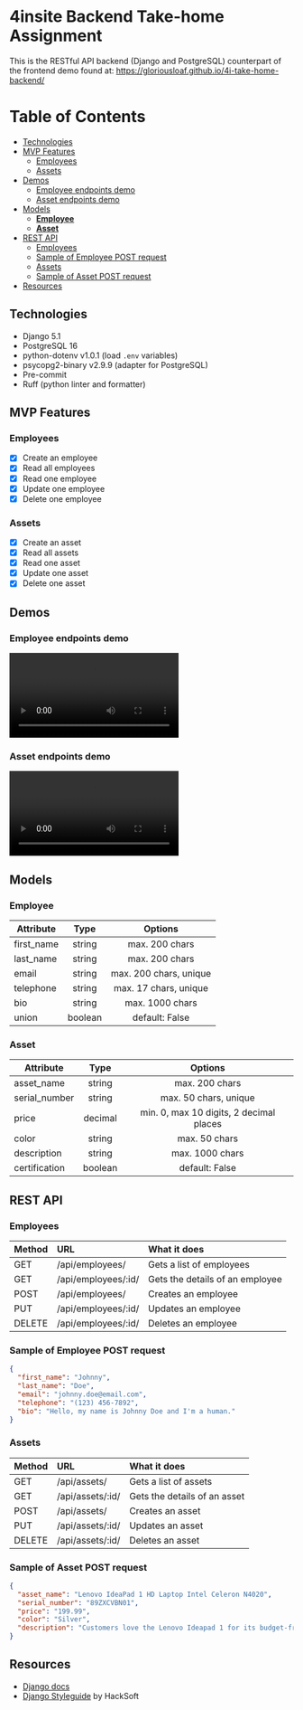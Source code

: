 # 4insite Backend Take-home Assignment
This is the RESTful API backend (Django and PostgreSQL) counterpart of the frontend demo found at: https://gloriousloaf.github.io/4i-take-home-backend/

# Table of Contents
- [Technologies](#technologies)
- [MVP Features](#mvp-features)
  - [Employees](#employees)
  - [Assets](#assets)
- [Demos](#demos)
  - [Employee endpoints demo](#employee-endpoints-demo)
  - [Asset endpoints demo](#asset-endpoints-demo)
- [Models](#models)
  - [**Employee**](#employee)
  - [**Asset**](#asset)
- [REST API](#rest-api)
  - [Employees](#employees-1)
  - [Sample of Employee POST request](#sample-of-employee-post-request)
  - [Assets](#assets-1)
  - [Sample of Asset POST request](#sample-of-asset-post-request)
- [Resources](#resources)

## Technologies
- Django 5.1
- PostgreSQL 16
- python-dotenv v1.0.1 (load `.env` variables)
- psycopg2-binary v2.9.9 (adapter for PostgreSQL)
- Pre-commit
- Ruff (python linter and formatter)

## MVP Features

### Employees
- [x] Create an employee
- [x] Read all employees
- [x] Read one employee
- [x] Update one employee
- [x] Delete one employee

### Assets
- [x] Create an asset
- [x] Read all assets
- [x] Read one asset
- [x] Update one asset
- [x] Delete one asset

## Demos

### Employee endpoints demo
<video controls src="media/videos/demo_employees_endpoints.mp4" title="Employee endpoints demo"></video>

### Asset endpoints demo
<video controls src="media/videos/demo_assets_endpoints.mp4" title="Title"></video>

## Models

### **Employee**

| Attribute  |  Type   |        Options         |
| ---------- | :-----: | :--------------------: |
| first_name | string  |     max. 200 chars     |
| last_name  | string  |     max. 200 chars     |
| email      | string  | max. 200 chars, unique |
| telephone  | string  | max. 17 chars, unique  |
| bio        | string  |    max. 1000 chars     |
| union      | boolean |     default: False     |

### **Asset**

| Attribute     |  Type   |                 Options                 |
| ------------- | :-----: | :-------------------------------------: |
| asset_name    | string  |             max. 200 chars              |
| serial_number | string  |          max. 50 chars, unique          |
| price         | decimal | min. 0, max 10 digits, 2 decimal places |
| color         | string  |              max. 50 chars              |
| description   | string  |             max. 1000 chars             |
| certification | boolean |             default: False              |


## REST API

### Employees

| Method | URL                 | What it does                    |
| ------ | :------------------ | :------------------------------ |
| GET    | /api/employees/     | Gets a list of employees        |
| GET    | /api/employees/:id/ | Gets the details of an employee |
| POST   | /api/employees/     | Creates an employee             |
| PUT    | /api/employees/:id/ | Updates an employee             |
| DELETE | /api/employees/:id/ | Deletes an employee             |

### Sample of Employee POST request
```json
{
  "first_name": "Johnny",
  "last_name": "Doe",
  "email": "johnny.doe@email.com",
  "telephone": "(123) 456-7892",
  "bio": "Hello, my name is Johnny Doe and I'm a human."
}
```

### Assets

| Method | URL              | What it does                 |
| ------ | :--------------- | :--------------------------- |
| GET    | /api/assets/     | Gets a list of assets        |
| GET    | /api/assets/:id/ | Gets the details of an asset |
| POST   | /api/assets/     | Creates an asset             |
| PUT    | /api/assets/:id/ | Updates an asset             |
| DELETE | /api/assets/:id/ | Deletes an asset             |

### Sample of Asset POST request
```json
{
  "asset_name": "Lenovo IdeaPad 1 HD Laptop Intel Celeron N4020",
  "serial_number": "89ZXCVBN01",
  "price": "199.99",
  "color": "Silver",
  "description": "Customers love the Lenovo Ideapad 1 for its budget-friendly price, user-friendly interface, long battery life, and lightweight design, making it a great choice for basic computing tasks and as a gift. However, some users have expressed concerns about its slow performance, limited RAM, and processor speed, which may not be suitable for more demanding tasks."
}
```

## Resources
- [Django docs](https://docs.djangoproject.com/en/5.1/)
- [Django Styleguide](https://github.com/HackSoftware/Django-Styleguide) by HackSoft
